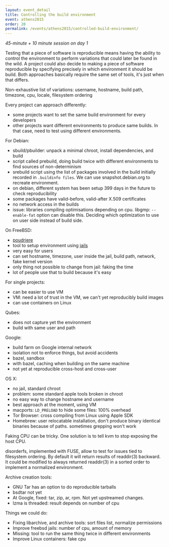 ```yaml
---
layout: event_detail
title: Controlling the build environment
event: athens2015
order: 20
permalink: /events/athens2015/controlled-build-environment/
---
```


*45-minute + 10 minute session on day 1*

Testing that a piece of software is reproducible means having the ability
to control the environment to perform variations that could later be found
in the wild. A project could also decide to making a piece of software
reproducible by specifying precisely in which environment it should be build.
Both approaches basically require the same set of tools, it's just when that
differs.


Non-exhaustive list of variations: username, hostname, build path, timezone,
cpu, locale, filesystem ordering

Every project can approach differently:

 - some projects want to set the same build environment for every developers
 - other projects want different environments to produce same builds. In that case, need to test using different environments.

For Debian:

 - sbuild/pbuilder: unpack a minimal chroot, install dependencies, and build
 - script called prebuild, doing build twice with different environments to find sources of non-determinism
 - srebuild script using the list of packages involved in the build initially recorded in `.buildinfo files`. We can use snapshot.debian.org to recreate environment.
 - on debian, different system has been setup 399 days in the future to check reproducibility
 - some packages have valid-before, valid-after X.509 certificates
 - no network access in the builds
 - issue: libraries compiling optimisations depending on cpu. libgmp: `--enable-fat` option can disable this. Deciding which optimization to use on user side instead of build side.

On FreeBSD:

 - [poudriere](https://github.com/freebsd/poudriere)
 - tool to setup environment using [jails](https://www.freebsd.org/doc/en_US.ISO8859-1/books/handbook/jails.html)
 - very easy for users
 - can set hostname, timezone, user inside the jail, build path, network, fake kernel version
 - only thing not possible to change from jail: faking the time
 - lot of people use that to build because it's easy

For single projects:

 - can be easier to use VM
 - VM: need a lot of trust in the VM, we can't yet reproducibly build images
 - can use containers on Linux

Qubes:

 - does not capture yet the environment
 - build with same user and path

Google:

 - build farm on Google internal network
 - isolation not to enforce things, but avoid accidents
 - bazel, sandbox
 - with bazel, caching when building on the same machine
 - not yet at reproducible cross-host and cross-user

OS X:

 - no jail, standard chroot
 - problem: some standard apple tools broken in chroot
 - no easy way to change hostname and username
 - best approach at the moment, using VM
 - macports: `LD_PRELOAD` to hide some files: 100% overhead
 - Tor Browser: cross compiling from Linux using Apple SDK
 - Homebrew: user relocatable installation, don't produce binary identical
   binaries because of paths. sometimes grepping won't work

Faking CPU can be tricky. One solution is to tell kvm to stop exposing the host CPU.

disorderfs, implemented with FUSE, allow to test for issues tied to filesystem ordering. By default it will return results of readdir(3) backward. It could be modified to always returned readdir(3) in a sorted order to implement a normalized environment.

Archive creation tools:

 - GNU Tar has an option to do reproducible tarballs
 - bsdtar not yet
 - At Google, fixed: tar, zip, ar, rpm. Not yet upstreamed changes.
 - lzma is threaded: result depends on number of cpu

Things we could do:

 - Fixing libarchive, and archive tools: sort files list, normalize permissions
 - Improve freebsd jails: number of cpu, amount of memory
 - Missing: tool to run the same thing twice in different environments
 - Improve Linux containers: fake cpu
